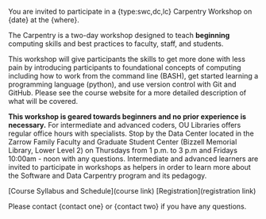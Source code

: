You are invited to participate in a {type:swc,dc,lc} Carpentry Workshop on {date} at the {where}. 
 
The Carpentry is a two-day workshop designed to teach **beginning** computing skills and best practices to faculty, staff, and students.
 
This workshop will give participants the skills to get more done with less pain by introducing participants to foundational concepts of computing including how to
work from the command line (BASH), get started learning a programming language (python), and use version control with Git and GitHub. Please see the course
website for a more detailed description of what will be covered.

**This workshop is geared towards beginners and no prior experience is necessary.** For intermediate and advanced coders, OU Libraries offers regular office hours
with specialists. Stop by the Data Center located in the Zarrow Family Faculty and Graduate Student Center (Bizzell Memorial Library, Lower Level 2) on Thursdays from 1 p.m. to 3 p.m and Fridays 10:00am - noon with any questions.
Intermediate and advanced learners are invited to participate in workshops as helpers in order to learn more about the Software and Data Carpentry program and its pedagogy.
 
[Course Syllabus and Schedule](course link)
[Registration](registration link)
 
Please contact {contact one} or {contact two} if you have any questions.
 